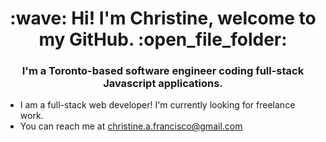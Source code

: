 <h1 align="center">:wave:  Hi! I'm Christine, welcome to my GitHub.  :open_file_folder:</h1>
<h3 align="center">I'm a Toronto-based software engineer coding full-stack Javascript applications.</h3>


- I am a full-stack web developer! I'm currently looking for freelance work.
- You can reach me at christine.a.francisco@gmail.com

<!---
ChristineFrancisco/ChristineFrancisco is a ✨ special ✨ repository because its `README.md` (this file) appears on your GitHub profile.
You can click the Preview link to take a look at your changes.
--->
